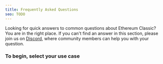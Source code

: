```yaml
---
title: Frequently Asked Questions
seo: TODO
---
```


Looking for quick answers to common questions about Ethereum Classic? You are in the right place. If you can't find an answer in this section, please join us on [Discord](https://ethereumclassic.org/discord), where community members can help you with your question.

### To begin, select your use case
